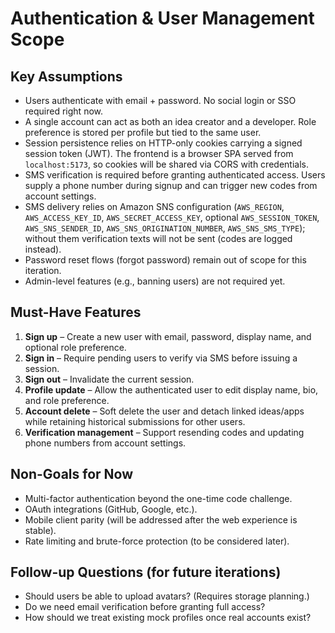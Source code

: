 # Authentication & User Management Scope

## Key Assumptions
- Users authenticate with email + password. No social login or SSO required right now.
- A single account can act as both an idea creator and a developer. Role preference is stored per profile but tied to the same user.
- Session persistence relies on HTTP-only cookies carrying a signed session token (JWT). The frontend is a browser SPA served from `localhost:5173`, so cookies will be shared via CORS with credentials.
- SMS verification is required before granting authenticated access. Users supply a phone number during signup and can trigger new codes from account settings.
- SMS delivery relies on Amazon SNS configuration (`AWS_REGION`, `AWS_ACCESS_KEY_ID`, `AWS_SECRET_ACCESS_KEY`, optional `AWS_SESSION_TOKEN`, `AWS_SNS_SENDER_ID`, `AWS_SNS_ORIGINATION_NUMBER`, `AWS_SNS_SMS_TYPE`); without them verification texts will not be sent (codes are logged instead).
- Password reset flows (forgot password) remain out of scope for this iteration.
- Admin-level features (e.g., banning users) are not required yet.

## Must-Have Features
1. **Sign up** – Create a new user with email, password, display name, and optional role preference.
2. **Sign in** – Require pending users to verify via SMS before issuing a session.
3. **Sign out** – Invalidate the current session.
4. **Profile update** – Allow the authenticated user to edit display name, bio, and role preference.
5. **Account delete** – Soft delete the user and detach linked ideas/apps while retaining historical submissions for other users.
6. **Verification management** – Support resending codes and updating phone numbers from account settings.

## Non-Goals for Now
- Multi-factor authentication beyond the one-time code challenge.
- OAuth integrations (GitHub, Google, etc.).
- Mobile client parity (will be addressed after the web experience is stable).
- Rate limiting and brute-force protection (to be considered later).

## Follow-up Questions (for future iterations)
- Should users be able to upload avatars? (Requires storage planning.)
- Do we need email verification before granting full access?
- How should we treat existing mock profiles once real accounts exist?
